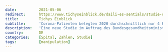 ```yaml
---
date:          2021-05-06
redirect:      https://www.tichyseinblick.de/daili-es-sentials/studie-des-gesundheitsministeriums-corona-patienten-intensivstationen-vier-prozent/
title:         Tichys Einblick
subtitle:      'Corona-Patienten belegten 2020 durchschnittlich nur 4 Prozent der Intensivbetten'
description:   'Eine neue Studie im Auftrag des Bundesgesundheitsministeriums über die Lage auf den Intensivstationen 2020 gibt Entwarnung - so nah war Deutschland der ominösen "Triage" scheinbar nie.'
country:       DE
categories:    [Spital, Zahlen, Studie]
tags:          [manipulation]
---
```

